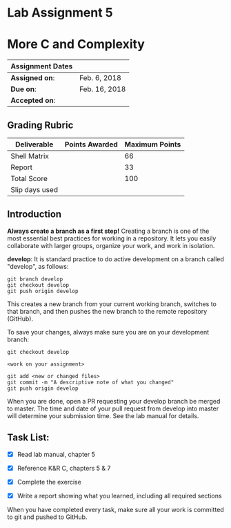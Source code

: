 # Lab Assignment 5
# More C and Complexity

| Assignment Dates | |
| --- | --- |
|**Assigned on**: | Feb. 6, 2018 |
|**Due on**: | Feb. 16, 2018 |
|**Accepted on**: | |


## Grading Rubric

|Deliverable | Points Awarded | Maximum Points |
|---|---|---|
| Shell Matrix | | 66 |
| Report | | 33 |
| Total Score | | 100 |
| Slip days used | | |


## Introduction

**Always create a branch as a first step!** Creating a branch is one of the most essential best practices for working in a repository. It lets you easily collaborate with larger groups, organize your work, and work in isolation.

**develop**: It is standard practice to do active development on a branch called "develop", as follows:

    git branch develop
    git checkout develop
    git push origin develop

This creates a new branch from your current working branch, switches to that branch, and then pushes the new branch to the remote repository (GitHub).

To save your changes, always make sure you are on your development branch:

    git checkout develop

    <work on your assignment>

    git add <new or changed files>
    git commit -m "A descriptive note of what you changed"
    git push origin develop

When you are done, open a PR requesting your develop branch be merged to master.
The time and date of your pull request from develop into master will determine your submission time. See the lab manual for details.


## Task List:
- [x] Read lab manual, chapter 5
- [x] Reference K&R C, chapters 5 & 7
- [x] Complete the exercise
- [x] Write a report showing what you learned, including all required sections


When you have completed every task, make sure all your work is committed to git and pushed to GitHub.
